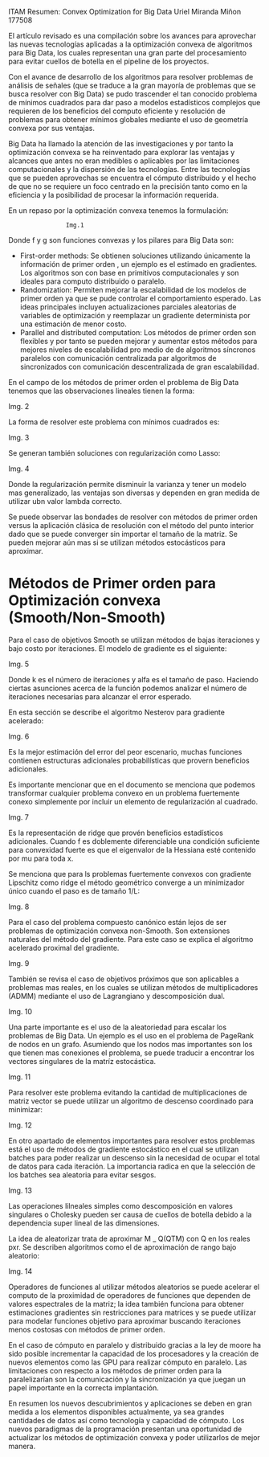 ITAM 
Resumen: Convex Optimization for Big Data
Uriel Miranda Miñon 
177508

El artículo revisado es una compilación sobre los avances para aprovechar las nuevas tecnologías aplicadas a la optimización convexa de algoritmos para Big Data, los cuales representan una gran parte del procesamiento para evitar cuellos de botella en el pipeline de los proyectos.

Con el avance de desarrollo de los algoritmos para resolver problemas de análisis de señales (que se traduce a la gran mayoría de problemas que se busca resolver con Big Data) se pudo trascender el tan conocido problema de mínimos cuadrados para dar paso a modelos estadísticos complejos que requieren de los beneficios del computo eficiente y resolución de problemas para obtener mínimos globales mediante el uso de geometría convexa por sus ventajas.

Big Data ha llamado la atención de las investigaciones y por tanto la optimización convexa se ha reinventado para explorar las ventajas y alcances que antes no eran medibles o aplicables por las limitaciones computacionales y la dispersión de las tecnologías. Entre las tecnologías que se pueden aprovechas se encuentra el cómputo distribuido y el hecho de que no se requiere un foco centrado en la precisión tanto como en la eficiencia y la posibilidad de procesar la información requerida.

En un repaso por la optimización convexa tenemos la formulación:

 
					Img.1

Donde f y g son funciones convexas y los pilares para Big Data son:
-	First-order methods: Se obtienen soluciones utilizando únicamente la información de primer orden , un ejemplo es el estimado en gradientes. Los algoritmos son con base en primitivos computacionales y son ideales para computo distribuido o paralelo.
-	Randomization: Permiten mejorar la escalabilidad de los modelos de primer orden ya que se pude controlar el comportamiento esperado. Las ideas principales incluyen actualizaciones parciales aleatorias de variables de optimización y reemplazar un gradiente determinista por una estimación de menor costo.
-	Parallel and distributed computation: Los métodos de primer orden son flexibles y por tanto se pueden mejorar y aumentar estos métodos para mejores niveles de escalabilidad pro medio de de algoritmos síncronos paralelos con comunicación centralizada par algoritmos de sincronizados con comunicación descentralizada de gran escalabilidad.

En el campo de los métodos de primer orden el problema de Big Data tenemos que las observaciones lineales tienen la forma:

 
Img. 2

La forma de resolver este problema con mínimos cuadrados es:
 
Img. 3

Se generan también soluciones con regularización como Lasso:
 
Img. 4

Donde la regularización permite disminuir la varianza y tener un modelo mas generalizado, las ventajas son diversas y dependen en gran medida de utilizar ubn valor lambda correcto.

Se puede observar las bondades de resolver con métodos de primer orden versus la aplicación clásica de resolución con el método del punto interior dado que se puede converger sin importar el tamaño de la matriz. Se pueden mejorar aún mas si se utilizan métodos estocásticos para aproximar. 

# Métodos de Primer orden para Optimización convexa (Smooth/Non-Smooth)

Para el caso de objetivos Smooth se utilizan métodos de bajas iteraciones y bajo costo por iteraciones. El modelo de gradiente es el siguiente:

 
Img. 5

Donde k es el número de iteraciones y alfa es el tamaño de paso. Haciendo ciertas asunciones acerca de la función podemos analizar el número de iteraciones necesarias para alcanzar el error esperado. 

En esta sección se describe el algoritmo Nesterov para gradiente acelerado:

 Img. 6

Es la mejor estimación del error del peor escenario, muchas funciones contienen estructuras adicionales probabilísticas que provern beneficios adicionales.

Es importante mencionar que en el documento se menciona que podemos transformar cualquier problema convexo en un problema fuertemente conexo simplemente por incluir un elemento de regularización al cuadrado.

 
Img. 7

Es la representación de ridge que provén beneficios estadísticos adicionales. Cuando f es doblemente diferenciable una condición suficiente para convexidad fuerte es que el eigenvalor de la Hessiana esté contenido por mu para toda x. 

Se menciona que para ls problemas fuertemente convexos con gradiente Lipschitz como ridge el método geométrico converge a un minimizador único cuando el paso es de tamaño 1/L:

 
Img. 8

Para el caso del problema compuesto canónico están lejos de ser problemas de optimización convexa non-Smooth. Son extensiones naturales del método del gradiente. Para este caso se explica el algoritmo acelerado proximal del gradiente.
	 
Img. 9 

También se revisa el caso de objetivos próximos que son aplicables a problemas mas reales, en los cuales se utilizan métodos de multiplicadores (ADMM) mediante el uso de Lagrangiano y descomposición dual.

 
Img. 10

Una parte importante es el uso de la aleatoriedad para escalar los problemas de Big Data.  Un ejemplo es el uso en el problema de PageRank de nodos en un grafo. Asumiendo que los nodos mas importantes son los que tienen mas conexiones el problema, se puede traducir a encontrar los vectores singulares de la matríz estocástica.

  
Img. 11

Para resolver este problema evitando la cantidad de multiplicaciones de matriz vector se puede utilizar un algoritmo de descenso coordinado para minimizar:
 
Img. 12

En otro apartado de elementos importantes para resolver estos problemas está el uso de métodos de gradiente estocástico en el cual se utilizan batches para poder realizar un descenso sin la necesidad de ocupar el total de datos para cada iteración. La importancia radica en que la selección de los batches sea aleatoria para evitar sesgos.

 
Img. 13

Las operaciones lilneales simples como descomposición en valores singulares o Cholesky pueden ser causa de cuellos de botella debido a la dependencia super lineal de las dimensiones.

La idea de aleatorizar trata de aproximar M _ Q(QTM) con Q en los reales pxr. Se describen algoritmos como el de aproximación de rango bajo aleatorio:
 
Img. 14

Operadores de funciones al utilizar métodos aleatorios se puede acelerar el computo de la proximidad de operadores de funciones que dependen de valores espectrales de la matriz; la idea también funciona para obtener estimaciones  gradientes sin restricciones para matrices y se puede utilizar para modelar funciones objetivo para aproximar buscando iteraciones menos costosas con métodos de primer orden.

En el caso de cómputo en paralelo y distribuido gracias a la ley de moore ha sido posible incrementar la capacidad de los procesadores y la creación de nuevos elementos como las GPU para realizar cómputo en paralelo.
Las limitaciones con respecto a los métodos de primer orden para la paralelizarían son la comunicación y la sincronización ya que juegan un papel importante en la correcta implantación.

En resumen los nuevos descubrimientos y aplicaciones se deben en gran medida a los elementos disponibles actualmente, ya sea grandes cantidades de datos así como tecnología y capacidad de cómputo. Los nuevos paradigmas de la programación presentan una oportunidad de actualizar los métodos de optimización convexa  y poder utilizarlos de mejor manera.


